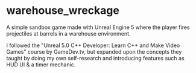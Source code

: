 # warehouse_wreckage
 A simple sandbox game made with Unreal Engine 5 where the player fires projectiles at barrels in a warehouse environment.

 I followed the "Unreal 5.0 C++ Developer: Learn C++ and Make Video Games" course by GameDev.tv, but expanded upon the concepts they taught by doing my own self-research and introducing features such as HUD UI & a timer mechanic.
